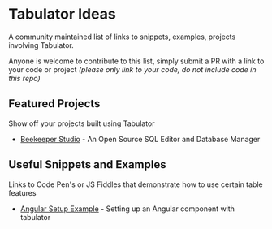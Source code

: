 # Tabulator Ideas
A community maintained list of links to snippets, examples, projects involving Tabulator.

Anyone is welcome to contribute to this list, simply submit a PR with a link to your code or project *(please only link to your code, do not include code in this repo)*

## Featured Projects
Show off your projects built using Tabulator

* [Beekeeper Studio](https://www.beekeeperstudio.io/) - An Open Source SQL Editor and Database Manager 

## Useful Snippets and Examples

Links to Code Pen's or JS Fiddles that demonstrate how to use certain table features

* [Angular Setup Example](https://github.com/Fr1edrick/AngularTabulator) - Setting up an Angular component with tabulator


